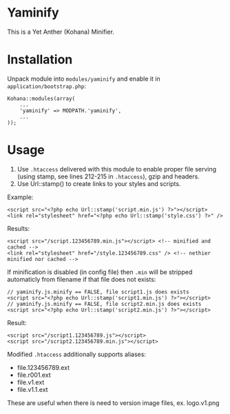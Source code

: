 Yaminify
======================

This is a Yet Anther (Kohana) Minifier.

# Installation

Unpack module into `modules/yaminify` and enable it in `application/bootstrap.php`:

	Kohana::modules(array(
		...
		'yaminify' => MODPATH.'yaminify',
		...
	));

# Usage

1. Use `.htaccess` delivered with this module to enable proper file serving (using stamp, see lines 212-215 in `.htaccess`), gzip and headers.
2. Use Url::stamp() to create links to your styles and scripts.

Example:

	<script src="<?php echo Url::stamp('script.min.js') ?>"></script>
	<link rel="stylesheet" href="<?php echo Url::stamp('style.css') ?>" />

Results:

	<script src="/script.123456789.min.js"></script> <!-- minified and cached -->
	<link rel="stylesheet" href="/style.123456789.css" /> <!-- nethier minified nor cached -->

If minification is disabled (in config file) then `.min` will be stripped automaticly from filename if that file does not exists:

	// yaminify.js.minify == FALSE, file script1.js does exists
	<script src="<?php echo Url::stamp('script1.min.js') ?>"></script>
	// yaminify.js.minify == FALSE, file script2.min.js does exists
	<script src="<?php echo Url::stamp('script2.min.js') ?>"></script>

Result:

	<script src="/script1.123456789.js"></script>
	<script src="/script2.123456789.min.js"></script>

Modified `.htaccess` additionally supports aliases:

- file.123456789.ext
- file.r001.ext
- file.v1.ext
- file.v1.1.ext

These are useful when there is need to version image files, ex. logo.v1.png